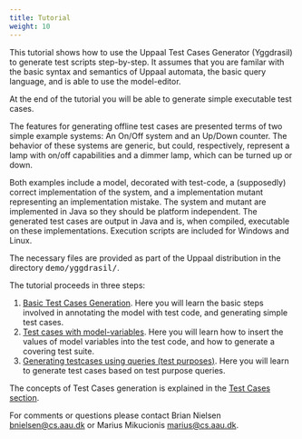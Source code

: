 ```yaml
---
title: Tutorial 
weight: 10
---
```


This tutorial shows how to use the Uppaal Test Cases Generator (Yggdrasil) to generate test scripts step-by-step. It assumes that you are familar with the basic syntax and semantics of Uppaal automata, the basic query language, and is able to use the model-editor. 

At the end of the tutorial you will be able to generate simple executable test cases.

The features for generating offline test cases are presented terms of two simple example systems: An On/Off system and an Up/Down counter. The behavior of these systems are generic, but could, respectively, represent a lamp with on/off capabilities and a dimmer lamp, which can be turned up or down. 

Both examples include a model, decorated with test-code, a (supposedly) correct implementation of the system, and a implementation mutant representing an implementation mistake. The system and mutant are implemented in Java so they should be platform independent. The generated test cases are output in Java and is, when compiled, executable on these implementations.  Execution scripts are included for Windows and Linux.

The necessary files are provided as part of the Uppaal distribution in the directory <tt>demo/yggdrasil/</tt>.

The tutorial proceeds in three steps:
1. [Basic Test Cases Generation](basic-test-generation). Here you will learn the basic steps involved in annotating the model with test code, and generating simple test cases.
2. [Test cases with model-variables](using-variables). Here you will learn how to insert the values of model variables into the test code, and how to generate a covering test suite.  
3. [Generating testcases using queries (test purposes)](using-queries). Here you will learn to generate test cases based on test purpose queries. 

The concepts of Test Cases generation is explained in the [Test Cases section](../).  

For comments or questions please contact Brian Nielsen <bnielsen@cs.aau.dk> or Marius Mikucionis <marius@cs.aau.dk>.